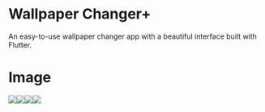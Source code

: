 # Wallpaper Changer+
An easy-to-use wallpaper changer app with a beautiful interface built with Flutter. 


# Image
<img src="https://play-lh.googleusercontent.com/ZS9-XM2OJze9IkkkY2olM1A5VGHL_dU4jF4hkO1rikcnxRsOrN5UhFiZ79nIprR1ag=w526-h296-rw"><img src="https://play-lh.googleusercontent.com/He-KRxjy71l4s0FFuCGEhSu8Bu94iFzYCfjt0b7CHOCsqCLon7Y_4Gh8_p6-RgUEDgk=w526-h296-rw"><img src="https://play-lh.googleusercontent.com/flAG18LWjl0QCixAr0IkEywFmoOoje1oKTOAi1v6npJ147DQFi2F37CanDdRTUoO-g=w526-h296-rw"><img src="https://play-lh.googleusercontent.com/8sit8N9_76DxAnaqsk4hMrOWjysgYkdFTBGVusUm71HkQr5qxxT8f7cIeTlrajTRANo=w526-h296-rw">


